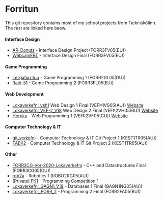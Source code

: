 # Forritun
This git repository contains most of my school projects from Tækniskólinn. The rest are linked here beow.

#### Interface Design
* [AR-Donuts](https://github.com/hrolfurgylfa/AR-Donuts) - Interface Design Project (FORR3FV05(EU))
* [WebcamFBT](https://github.com/hrolfurgylfa/WebcamFBT) - Interface Design Final (FORR3FV05(EU))

#### Game Programming
* [Leikjaforritun](https://github.com/hrolfurgylfa/Leikjaforritun) - Game Programming 1 (FORR2GL05(DU))
* [Raid-51](https://github.com/Raid-51/Raid-51) - Game Programming 2 (FORR3FL05(EU))

#### Web Development
* [Lokaverkefni_vsh1](https://github.com/hrolfurgylfa/Lokaverkefni_vsh1) Web Design 1 Final (VEFÞ1VG05(AU)) [Website](https://hrolfurgylfa.github.io/Lokaverkefni_vsh1/)
* [Lokaverkefni_VEF-2_V18](https://github.com/hrolfurgylfa/Lokaverkefni_VEF-2_V18) Web Design 2 Final (VEFÞ2VH05(BU)) [Website](https://hrolfurgylfa.github.io/Lokaverkefni_VEF-2_V18/)
* [Heroku](https://github.com/hrolfurgylfa/Heroku) - Web Programming 1 (VEFÞ2VF05(CU)) [Website](https://hrolfurgylfa.herokuapp.com/)

#### Computer Technology & IT
* [git_verkefni](https://github.com/hrolfurgylfa/git_verkefni) - Computer Technology & IT Git Project 1 (KEST1TR05(AU))
* [TAEK2](https://github.com/hrolfurgylfa/TAEK2) - Computer Technology & IT Git Project 2 (KEST1TR05(AU))

#### Other
* [FORR3CG-Vor-2020-Lokaverkefni](https://github.com/hrolfurgylfa/FORR3CG-Vor-2020-Lokaverkefni) - C++ and Datastructures Final (FORR3CG05(DU))
* [rob2a](https://github.com/hrolfurgylfa/rob2a) - Robotics 1 (ROBO2RG05(AU))
* (Private) [FK1](https://github.com/hrolfurgylfa/FK1) - Programming Competition 1
* [Lokaverkefni_GAGN1_V18](https://github.com/hrolfurgylfa/Lokaverkefni_GAGN1_V18) - Databases 1 Final (GAGN1NG05(AU))
* [Lokaverkefni_FORR_2](https://github.com/hrolfurgylfa/Lokaverkefni_FORR_2) - Programming 2 Final (FORR2FA05(BU))
